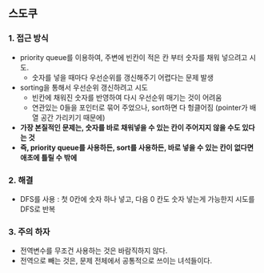 ## 스도쿠

### 1. 접근 방식
  - priority queue를 이용하여, 주변에 빈칸이 적은 칸 부터 숫자를 채워 넣으려고 시도.
    - 숫자를 넣을 때마다 우선순위를 갱신해주기 어렵다는 문제 발생
  - sorting을 통해서 우선순위 갱신하려고 시도
    - 빈칸에 채워진 숫자를 반영하여 다시 우선순위 매기는 것이 어려움
    - 연관있는 0들을 포인터로 묶어 주었으나, sort하면 다 헝클어짐 (pointer가 배열 공간 가리키기 때문에)  
  - **가장 본질적인 문제는, 숫자를 바로 채워넣을 수 있는 칸이 주어지지 않을 수도 있다는 것**
  - **즉, priority queue를 사용하든, sort를 사용하든, 바로 넣을 수 있는 칸이 없다면 애초에 틀릴 수 밖에**

### 2. 해결
  - DFS를 사용 : 첫 0칸에 숫자 하나 넣고, 다음 0 칸도 숫자 넣는게 가능한지 시도를 DFS로 반복

### 3. 주의 하자
  - 전역변수를 무조건 사용하는 것은 바람직하지 않다.
  - 전역으로 빼는 것은, 문제 전체에서 공통적으로 쓰이는 녀석들이다.
